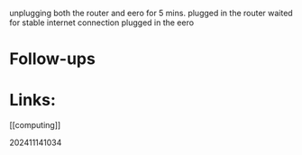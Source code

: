 
 unplugging both the router and eero for 5 mins.
 plugged in the router waited for stable internet connection
 plugged in the eero



# Follow-ups


# Links: 

[[computing]]



202411141034
